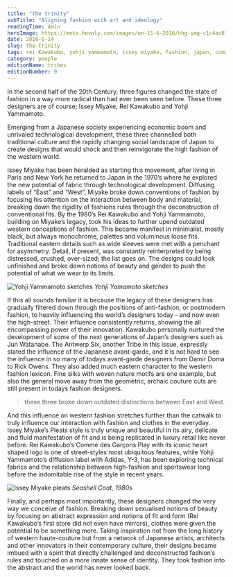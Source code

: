 ```yaml
---
title: "the trinity"
subTitle: "Aligning fashion with art and ideology"
readingTime: 4min
heroImage: https://meta.hevnly.com/images/on-15-6-2016/hhg-img-c1c4ac03-976f-4da6-a999-c9460c4dc889.png
date: 2016-6-14
slug: the-trinity
tags: rei Kawakubo, yohji yammamoto, issey miyake, fashion, japan, comme des garçon
category: people
editionName: tribes
editionNumber: 9
---
```


In the second half of the 20th Century, three figures changed the state of fashion in a way more radical than had ever been seen before. These three designers are of course; Issey Miyake, Rei Kawakubo and Yohji Yammamoto.

Emerging from a Japanese society experiencing economic boom and unrivaled technological development, these three channelled both traditional culture and the rapidly changing social landscape of Japan to create designs that would shock and then reinvigorate the high fashion of the western world.

Issey Miyake has been heralded as starting this movement, after living in Paris and New York he returned to Japan in the 1970’s where he explored the new potential of fabric through technological development. Diffusing labels of “East” and “West”, Miyake broke down conventions of fashion by focusing his attention on the interaction between body and material, breaking down the rigidity of fashions rules through the deconstruction of conventional fits. By the 1980’s Rei Kawakubo and Yohji Yammamoto, building on Miyake’s legacy, took his ideas to further upend outdated western conceptions of fashion. This became manifest in minimalist, mostly black, but always monochrome, palettes and voluminous loose fits. Traditional eastern details such as wide sleeves were met with a penchant for asymmetry. Detail, if present, was constantly reinterpreted by being distressed, crushed, over-sized; the list goes on. The designs could look unfinished and broke down notions of beauty and gender to push the potential of what we wear to its limits.

![Yohji Yammamoto sketches](https://meta.hevnly.com/images/on-15-6-2016/hhg-img-2ba2663c-15d1-4a04-911b-21e50ddad842.png)
*Yohji Yamamoto sketches*

If this all sounds familiar it is because the legacy of these designers has gradually filtered down through the positions of anti-fashion, or postmodern fashion, to heavily influencing the world’s designers today - and now even the high-street. Their influence consistently returns, showing the all encompassing power of their innovation. Kawakubo personally nurtured the development of some of the next generations of Japan’s designers such as Jun Watanabe. The Antwerp Six, another Tribe in this issue, expressly stated the influence of the Japanese avant-garde, and it is not hard to see the influence in so many of todays avant-garde designers from Damir Doma to Rick Owens. They also added much eastern character to the western fashion lexicon. Fine silks with woven nature motifs are one example, but also the general move away from the geometric, archaic couture cuts are still present in todays fashion designers.

>these three broke down outdated distinctions between East and West.

And this influence on western fashion stretches further than the catwalk to truly influence our interaction with fashion and clothes in the everyday. Issey Miyake’s Pleats style is truly unique and beautiful in its airy, delicate and fluid manifestation of fit and is being replicated in luxury retail like never before. Rei Kawakubo’s Comme des Garçons Play with its iconic heart shaped logo is one of street-styles most ubiquitous features, while Yohji Yammamoto’s diffusion label with Adidas, Y-3, has been exploring technical fabrics and the relationship between high-fashion and sportswear long before the indomitable rise of the style in recent years.

![Issey Miyake pleats](https://meta.hevnly.com/images/on-15-6-2016/hhg-img-467cd837-cfe5-4159-abc0-ac9dba090512.png)
*Seashell Coat, 1980s*

Finally, and perhaps most importantly, these designers changed the very way we conceive of fashion. Breaking down sexualised notions of beauty by focusing on abstract expression and notions of fit and form (Rei Kawakubo’s first store did not even have mirrors), clothes were given the potential to be something more. Taking inspiration not from the long history of western haute-couture but from a network of Japanese artists, architects and other innovators in their contemporary culture, their designs became imbued with a spirit that directly challenged and deconstructed fashion’s rules and touched on a more innate sense of identity. They took fashion into the abstract and the world has never looked back.
